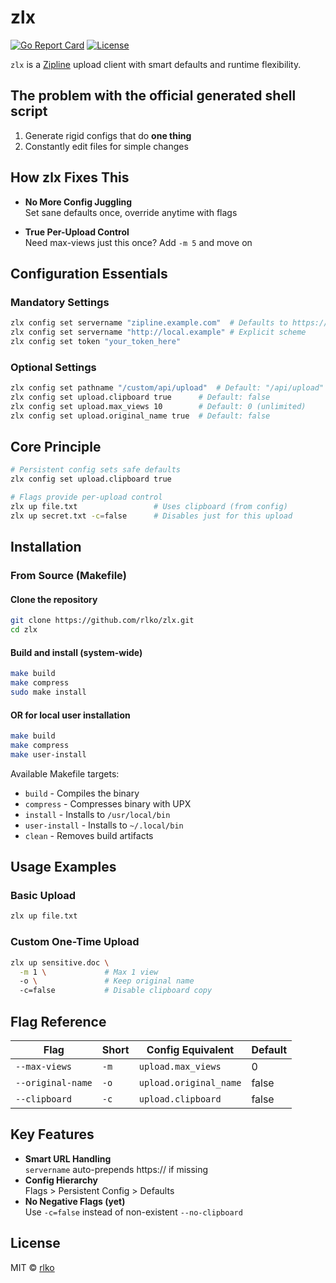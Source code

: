 # zlx

[![Go Report Card](https://goreportcard.com/badge/github.com/rlko/zlx)](https://goreportcard.com/report/github.com/rlko/zlx)
[![License](https://img.shields.io/badge/license-MIT-blue.svg)](LICENSE)

`zlx` is a [Zipline](https://zipline.diced.sh/) upload client with smart defaults and runtime flexibility.

## The problem with the official generated shell script

1. Generate rigid configs that do **one thing**
2. Constantly edit files for simple changes

## How zlx Fixes This

- **No More Config Juggling**  
  Set sane defaults once, override anytime with flags

- **True Per-Upload Control**  
  Need max-views just this once? Add `-m 5` and move on

## Configuration Essentials

### Mandatory Settings
```bash
zlx config set servername "zipline.example.com"  # Defaults to https://
zlx config set servername "http://local.example" # Explicit scheme
zlx config set token "your_token_here"
```

### Optional Settings
```bash
zlx config set pathname "/custom/api/upload"  # Default: "/api/upload"
zlx config set upload.clipboard true      # Default: false
zlx config set upload.max_views 10        # Default: 0 (unlimited)
zlx config set upload.original_name true  # Default: false
```

## Core Principle

```bash
# Persistent config sets safe defaults
zlx config set upload.clipboard true

# Flags provide per-upload control
zlx up file.txt                 # Uses clipboard (from config)
zlx up secret.txt -c=false      # Disables just for this upload
```

## Installation

### From Source (Makefile)

#### Clone the repository
```bash
git clone https://github.com/rlko/zlx.git
cd zlx
```

#### Build and install (system-wide)
```bash
make build
make compress
sudo make install
```

#### OR for local user installation
```bash
make build
make compress
make user-install
```

Available Makefile targets:
- `build` - Compiles the binary
- `compress` - Compresses binary with UPX
- `install` - Installs to `/usr/local/bin`
- `user-install` - Installs to `~/.local/bin`
- `clean` - Removes build artifacts

## Usage Examples

### Basic Upload
```bash
zlx up file.txt
```

### Custom One-Time Upload
```bash
zlx up sensitive.doc \
  -m 1 \             # Max 1 view
  -o \               # Keep original name
  -c=false           # Disable clipboard copy
```

## Flag Reference
| Flag | Short | Config Equivalent | Default |
|------|-------|--------------------|---------|
| `--max-views` | `-m` | `upload.max_views` | 0 |
| `--original-name` | `-o` | `upload.original_name` | false |
| `--clipboard` | `-c` | `upload.clipboard` | false |

## Key Features
- **Smart URL Handling**  
  `servername` auto-prepends https:// if missing
- **Config Hierarchy**  
  Flags > Persistent Config > Defaults
- **No Negative Flags (yet)**  
  Use `-c=false` instead of non-existent `--no-clipboard`

## License

MIT © [rlko](https://github.com/rlko)